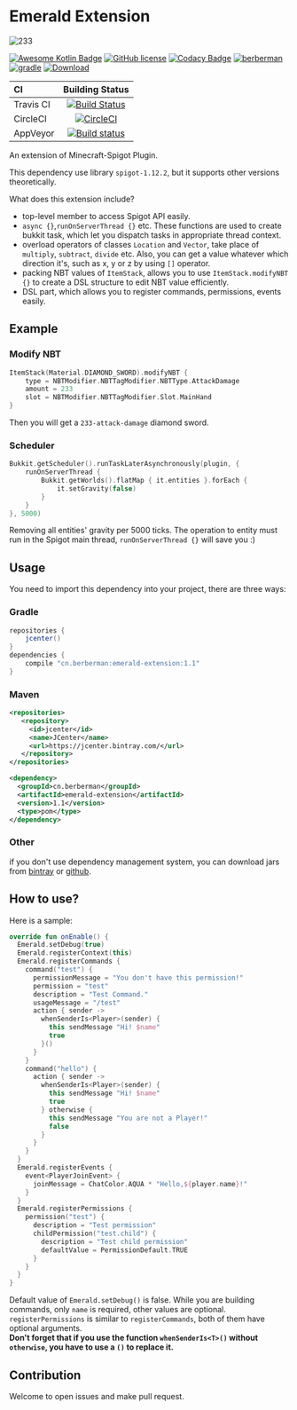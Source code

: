 # Emerald Extension
![233](https://d1u5p3l4wpay3k.cloudfront.net/minecraft_zh_gamepedia/6/6a/Emerald.png?version=c18f3d42d9893b84e783362697408421)

[![Awesome Kotlin Badge](https://kotlin.link/awesome-kotlin.svg)](https://github.com/KotlinBy/awesome-kotlin)
[![GitHub license](https://img.shields.io/badge/license-Apache%20License%202.0-blue.svg?style=flat)](http://www.apache.org/licenses/LICENSE-2.0)
  [![Codacy Badge](https://api.codacy.com/project/badge/Grade/7b4f22765ae44af4bd84103daddb00c7)](https://www.codacy.com/app/berberman/emerald-extension?utm_source=github.com&amp;utm_medium=referral&amp;utm_content=berberman/emerald-extension&amp;utm_campaign=Badge_Grade)
 [![berberman](https://img.shields.io/badge/powered_by-berberman-orange.svg)](https://github.com/berberman)
 [![gradle](https://img.shields.io/badge/gradle-4.4-brightgreen.svg)](https://gradle.org/)
  [ ![Download](https://api.bintray.com/packages/berberman/maven/emerald-extension/images/download.svg) ](https://bintray.com/berberman/maven/emerald-extension/_latestVersion)

CI|Building Status
:---|:---:
Travis CI|[![Build Status](https://travis-ci.org/berberman/emerald-extension.svg?branch=master)](https://travis-ci.org/berberman/emerald-extension)
CircleCI|[![CircleCI](https://circleci.com/gh/berberman/emerald-extension.svg?style=svg)](https://circleci.com/gh/berberman/emerald-extension)
AppVeyor|[![Build status](https://ci.appveyor.com/api/projects/status/o1x1hh6xx6koh4v0?svg=true)](https://ci.appveyor.com/project/berberman/emerald-extension)
An extension of Minecraft-Spigot Plugin.   


This dependency use library `spigot-1.12.2`,  but it supports other versions theoretically.

What does this extension include?
* top-level member to access Spigot API easily.
* `async {}`,`runOnServerThread {}` etc. These functions are used to create bukkit task, which let you dispatch tasks in appropriate thread context.
* overload operators of classes `Location` and `Vector`, take place of `multiply`, `subtract`, `divide` etc. Also, you can get a value whatever which direction it's, such as  x, y or z by using `[]` operator.
* packing NBT values of `ItemStack`, allows you to use `ItemStack.modifyNBT {}` to create a DSL structure to edit NBT value efficiently.
* DSL part, which allows you to register commands, permissions, events easily.
## Example
### Modify NBT
```kotlin
ItemStack(Material.DIAMOND_SWORD).modifyNBT {
	type = NBTModifier.NBTTagModifier.NBTType.AttackDamage
	amount = 233
	slot = NBTModifier.NBTTagModifier.Slot.MainHand
}
```
Then you will get a `233-attack-damage` diamond sword.
### Scheduler
```kotlin
Bukkit.getScheduler().runTaskLaterAsynchronously(plugin, {
	runOnServerThread {
		Bukkit.getWorlds().flatMap { it.entities }.forEach {
			it.setGravity(false)
		}
	}
}, 5000)
```
Removing all entities' gravity per 5000 ticks. The operation to entity must run in the Spigot main thread, `runOnServerThread {}` will save you :)

## Usage
You need to import this dependency into your project, there are three ways:
### Gradle
```groovy
repositories {
    jcenter()
}
dependencies {
    compile "cn.berberman:emerald-extension:1.1"
}
```
### Maven
```xml
<repositories>
   <repository>
     <id>jcenter</id>
     <name>JCenter</name>
     <url>https://jcenter.bintray.com/</url>
   </repository>
</repositories>

<dependency>
  <groupId>cn.berberman</groupId>
  <artifactId>emerald-extension</artifactId>
  <version>1.1</version>
  <type>pom</type>
</dependency>
```
### Other
if you don't use dependency management system, you can download jars from [bintray](https://bintray.com/berberman/maven/emerald-extension/_latestVersion) or [github](https://github.com/berberman/emerald-extension/releases).
## How to use?
Here is a sample:
```kotlin
override fun onEnable() {
  Emerald.setDebug(true)
  Emerald.registerContext(this)
  Emerald.registerCommands {
    command("test") {
      permissionMessage = "You don't have this permission!"
      permission = "test"
      description = "Test Command."
      usageMessage = "/test"
      action { sender ->
        whenSenderIs<Player>(sender) {
          this sendMessage "Hi! $name"
          true
        }()
      }
    }
    command("hello") {
      action { sender ->
        whenSenderIs<Player>(sender) {
          this sendMessage "Hi! $name"
          true
        } otherwise {
          this sendMessage "You are not a Player!"
          false
        }
      }
    }
  }
  Emerald.registerEvents {
    event<PlayerJoinEvent> {
      joinMessage = ChatColor.AQUA * "Hello,${player.name}!"
    }
  }
  Emerald.registerPermissions {
    permission("test") {
      description = "Test permission"
      childPermission("test.child") {
        description = "Test child permission"
        defaultValue = PermissionDefault.TRUE
      }
    }
  }
}
```
Default value of `Emerald.setDebug()` is false. While you are building commands, only `name` is required, other values are optional. `registerPermissions` is similar to `registerCommands`, both of them have optional arguments.  
 **Don't forget that if you use the function `whenSenderIs<T>()` without `otherwise`, you have to use a `()` to replace it.**
## Contribution
Welcome to open issues and make pull request.
